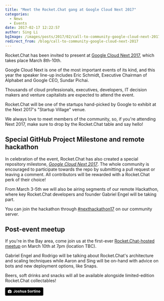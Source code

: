 ```yaml
---
title: "Meet the Rocket.Chat gang at Google Cloud Next 2017"
categories:
  - News
  - Events
date: 2017-02-17 12:22:57
author: Sing Li
bgImage: /images/posts/2017/02/call-to-community-google-cloud-next-2017/cover-san-fran-cloud.jpg
redirect_from: /blog/call-to-community-google-cloud-next-2017
---
```


Rocket.Chat has been invited to present at [Google Cloud Next 2017](https://cloudnext.withgoogle.com/), which takes place March 8th-10th.

Google Cloud Next is one of the most important events of its kind, and this year the speaker line-up includes Eric Schmidt, Executive Chairman of Alphabet and Google CEO, Sundar Pichai.

Thousands of cloud professionals, executives, developers, IT decision makers and venture capitalists are expected to attend the event.

Rocket.Chat will be one of the startups hand-picked by Google to exhibit at the Next 2017's "Startup Village" venue.

We always love to meet members of the community, so, if you're attending Next 2017, make sure to drop by the Rocket.Chat table and say hello!

## Special GitHub Project Milestone and remote hackathon

In celebration of the event, Rocket.Chat has also created a special repository milestone, _[Google Cloud Next 2017](https://github.com/RocketChat/Rocket.Chat/milestone/64)_. The whole community is encouraged to participate towards the repo by submitting a pull request or leaving a comment. All contributors will be rewarded with a Rocket.Chat perk of their choice!

From March 3-5th we will also be airing segments of our remote Hackathon, where key Rocket.Chat developers and founder Gabriel Engel will be taking part.

You can join the hackathon through [#nexthackathon17](https://open.rocket.chat/channel/nexthackathon17) on our community server.

## Post-event meetup

If you're in the Bay area, come join us at the first-ever [Rocket.Chat-hosted meetup](https://www.meetup.com/Rocket-Chat-San-Francisco-Bay-Area/events/237858761/)  on March 10th at 7pm (location TBC).

Gabriel Engel and Rodrigo will be talking about Rocket.Chat's architecture and scaling techniques while Aaron and Sing will be on-hand with advice on bots and new deployment options, like Snaps.

Beers, soft drinks and snacks will all be available alongside limited-edition Rocket.Chat collectables!

<a style="background-color:black;color:white;text-decoration:none;padding:4px 6px;font-family:-apple-system, BlinkMacSystemFont, &quot;San Francisco&quot;, &quot;Helvetica Neue&quot;, Helvetica, Ubuntu, Roboto, Noto, &quot;Segoe UI&quot;, Arial, sans-serif;font-size:12px;font-weight:bold;line-height:1.2;display:inline-block;border-radius:3px;" href="https://unsplash.com/@sortino?utm_medium=referral&amp;utm_campaign=photographer-credit&amp;utm_content=creditBadge" target="_blank" rel="noopener noreferrer" title="Download free do whatever you want high-resolution photos from Joshua Sortino"><span style="display:inline-block;padding:2px 3px;"><svg xmlns="http://www.w3.org/2000/svg" style="height:12px;width:auto;position:relative;vertical-align:middle;top:-1px;fill:white;" viewBox="0 0 32 32"><title>unsplash-logo</title><path d="M20.8 18.1c0 2.7-2.2 4.8-4.8 4.8s-4.8-2.1-4.8-4.8c0-2.7 2.2-4.8 4.8-4.8 2.7.1 4.8 2.2 4.8 4.8zm11.2-7.4v14.9c0 2.3-1.9 4.3-4.3 4.3h-23.4c-2.4 0-4.3-1.9-4.3-4.3v-15c0-2.3 1.9-4.3 4.3-4.3h3.7l.8-2.3c.4-1.1 1.7-2 2.9-2h8.6c1.2 0 2.5.9 2.9 2l.8 2.4h3.7c2.4 0 4.3 1.9 4.3 4.3zm-8.6 7.5c0-4.1-3.3-7.5-7.5-7.5-4.1 0-7.5 3.4-7.5 7.5s3.3 7.5 7.5 7.5c4.2-.1 7.5-3.4 7.5-7.5z"></path></svg></span><span style="display:inline-block;padding:2px 3px;">Joshua Sortino</span></a>
